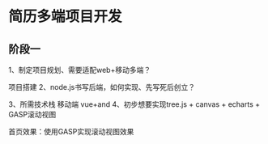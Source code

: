 # 简历多端项目开发

## 阶段一

1、制定项目规划、需要适配web+移动多端？

项目搭建
2、node.js书写后端，如何实现、先写死后创立？

3、所需技术栈  移动端 vue+and 
4、初步想要实现tree.js + canvas + echarts + GASP滚动视图

首页效果：使用GASP实现滚动视图效果


